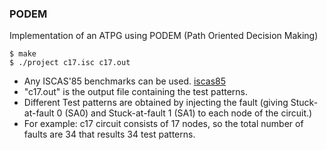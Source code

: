 ### PODEM

Implementation of an ATPG using PODEM (Path Oriented Decision Making) 

  ```
  $ make
  $ ./project c17.isc c17.out
  ```
  * Any ISCAS'85 benchmarks can be used. [iscas85](http://www.pld.ttu.ee/~maksim/benchmarks/iscas85/isc/)
  * "c17.out" is the output file containing the test patterns.
  * Different Test patterns are obtained by injecting the fault (giving Stuck-at-fault 0 (SA0) and Stuck-at-fault 1 (SA1) to each node of the circuit.)
  * For example: c17 circuit consists of 17 nodes, so the total number of faults are 34 that results 34 test patterns. 
